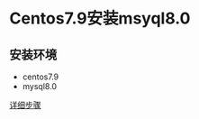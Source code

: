 # Centos7.9安装msyql8.0


## 安装环境
- centos7.9
- mysql8.0

[详细步骤](https://www.cnblogs.com/jasonx1an/p/16690866.html)



